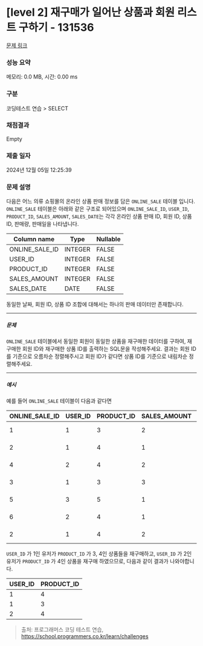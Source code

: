 # [level 2] 재구매가 일어난 상품과 회원 리스트 구하기 - 131536 

[문제 링크](https://school.programmers.co.kr/learn/courses/30/lessons/131536) 

### 성능 요약

메모리: 0.0 MB, 시간: 0.00 ms

### 구분

코딩테스트 연습 > SELECT

### 채점결과

Empty

### 제출 일자

2024년 12월 05일 12:25:39

### 문제 설명

<p>다음은 어느 의류 쇼핑몰의 온라인 상품 판매 정보를 담은 <code>ONLINE_SALE</code> 테이블 입니다. <code>ONLINE_SALE</code> 테이블은 아래와 같은 구조로 되어있으며 <code>ONLINE_SALE_ID</code>, <code>USER_ID</code>, <code>PRODUCT_ID</code>, <code>SALES_AMOUNT</code>, <code>SALES_DATE</code>는 각각 온라인 상품 판매 ID, 회원 ID, 상품 ID, 판매량, 판매일을 나타냅니다.</p>
<table class="table">
        <thead><tr>
<th>Column name</th>
<th>Type</th>
<th>Nullable</th>
</tr>
</thead>
        <tbody><tr>
<td>ONLINE_SALE_ID</td>
<td>INTEGER</td>
<td>FALSE</td>
</tr>
<tr>
<td>USER_ID</td>
<td>INTEGER</td>
<td>FALSE</td>
</tr>
<tr>
<td>PRODUCT_ID</td>
<td>INTEGER</td>
<td>FALSE</td>
</tr>
<tr>
<td>SALES_AMOUNT</td>
<td>INTEGER</td>
<td>FALSE</td>
</tr>
<tr>
<td>SALES_DATE</td>
<td>DATE</td>
<td>FALSE</td>
</tr>
</tbody>
      </table>
<p>동일한 날짜, 회원 ID, 상품 ID 조합에 대해서는 하나의 판매 데이터만 존재합니다.</p>

<hr>

<h5>문제</h5>

<p><code>ONLINE_SALE</code> 테이블에서 동일한 회원이 동일한 상품을 재구매한 데이터를 구하여, 재구매한 회원 ID와 재구매한 상품 ID를 출력하는 SQL문을 작성해주세요. 결과는 회원 ID를 기준으로 오름차순 정렬해주시고 회원 ID가 같다면 상품 ID를 기준으로 내림차순 정렬해주세요.</p>

<hr>

<h5>예시</h5>

<p>예를 들어 <code>ONLINE_SALE</code> 테이블이 다음과 같다면</p>
<table class="table">
        <thead><tr>
<th>ONLINE_SALE_ID</th>
<th>USER_ID</th>
<th>PRODUCT_ID</th>
<th>SALES_AMOUNT</th>
<th>SALES_DATE</th>
</tr>
</thead>
        <tbody><tr>
<td>1</td>
<td>1</td>
<td>3</td>
<td>2</td>
<td>2022-02-25</td>
</tr>
<tr>
<td>2</td>
<td>1</td>
<td>4</td>
<td>1</td>
<td>2022-03-01</td>
</tr>
<tr>
<td>4</td>
<td>2</td>
<td>4</td>
<td>2</td>
<td>2022-03-12</td>
</tr>
<tr>
<td>3</td>
<td>1</td>
<td>3</td>
<td>3</td>
<td>2022-03-31</td>
</tr>
<tr>
<td>5</td>
<td>3</td>
<td>5</td>
<td>1</td>
<td>2022-04-03</td>
</tr>
<tr>
<td>6</td>
<td>2</td>
<td>4</td>
<td>1</td>
<td>2022-04-06</td>
</tr>
<tr>
<td>2</td>
<td>1</td>
<td>4</td>
<td>2</td>
<td>2022-05-11</td>
</tr>
</tbody>
      </table>
<p><code>USER_ID</code> 가 1인 유저가 <code>PRODUCT_ID</code> 가 3, 4인 상품들을 재구매하고, <code>USER_ID</code> 가 2인 유저가 <code>PRODUCT_ID</code> 가 4인 상품을 재구매 하였으므로, 다음과 같이 결과가 나와야합니다.</p>
<table class="table">
        <thead><tr>
<th>USER_ID</th>
<th>PRODUCT_ID</th>
</tr>
</thead>
        <tbody><tr>
<td>1</td>
<td>4</td>
</tr>
<tr>
<td>1</td>
<td>3</td>
</tr>
<tr>
<td>2</td>
<td>4</td>
</tr>
</tbody>
      </table>

> 출처: 프로그래머스 코딩 테스트 연습, https://school.programmers.co.kr/learn/challenges